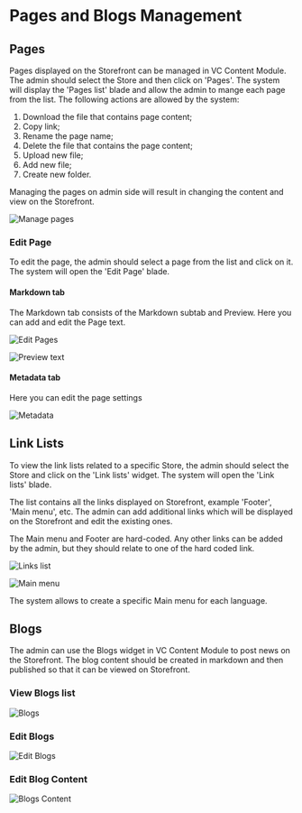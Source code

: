# Pages and Blogs Management

## Pages

Pages displayed on the Storefront can be managed in VC Content Module. The admin should select the Store and then click on 'Pages'. The system will display the 'Pages list' blade and allow the admin to mange each page from the list. The following actions are allowed by the system:

1. Download the file that contains page content;
1. Copy link;
1. Rename the page name;
1. Delete the file that contains the page content;
1. Upload new file;
1. Add new file;
1. Create new folder.

Managing the pages on admin side will result in changing the content and view on the Storefront.

![Manage pages](media/screen-manage-pages.png)

### Edit Page

To edit the page, the admin should select a page from the list and click on it. The system will open the 'Edit Page' blade.

#### Markdown tab

The Markdown tab consists of the Markdown subtab and Preview. Here you can add and edit the Page text.

![Edit Pages](media/screen-edit-page.png)

![Preview text](media/screen-markdown-preview.png)

#### Metadata tab

Here you can edit the page settings

![Metadata](media/screen-metadata.png)

## Link Lists

To view the link lists related to a specific Store, the admin should select the Store and click on the 'Link lists' widget. The system will open the 'Link lists' blade.

The list contains all the links displayed on Storefront, example 'Footer', 'Main menu', etc. The admin can add additional links which will be displayed on the Storefront and edit the existing ones.

The Main menu and Footer are hard-coded. Any other links can be added by the admin, but they should relate to one of the hard coded link.

![Links list](media/screen-link-lists.png)

![Main menu](media/screen-main-menu-link.png)

The system allows to create a specific Main menu for each language.

## Blogs

The admin can use the Blogs widget in VC Content Module to post news on the Storefront. The blog content should be created in markdown and then published so that it can be viewed on Storefront.

### View Blogs list

![Blogs](media/screen-blogs.png)

### Edit Blogs

![Edit Blogs](media/screen-edit-blogs.png)

### Edit Blog Content

![Blogs Content](media/screen-blogs-content.png)
